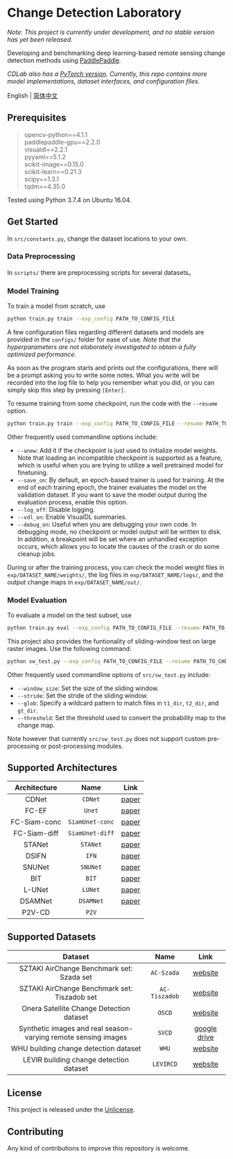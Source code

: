 # Change Detection Laboratory

*Note: This project is currently under development, and no stable version has yet been released.*

Developing and benchmarking deep learning-based remote sensing change detection methods using [PaddlePaddle](https://www.paddlepaddle.org.cn/).

*CDLab also has a [PyTorch version](https://github.com/Bobholamovic/CDLab). Currently, this repo contains more model implementations, dataset interfaces, and configuration files.*

English | [简体中文](README_zh-CN.md)

## Prerequisites

> opencv-python==4.1.1  
  paddlepaddle-gpu==2.2.0  
  visualdl==2.2.1  
  pyyaml==5.1.2  
  scikit-image==0.15.0  
  scikit-learn==0.21.3  
  scipy==1.3.1  
  tqdm==4.35.0

Tested using Python 3.7.4 on Ubuntu 16.04.

## Get Started

In `src/constants.py`, change the dataset locations to your own.

### Data Preprocessing

In `scripts/` there are preprocessing scripts for several datasets。

### Model Training

To train a model from scratch, use

```bash
python train.py train --exp_config PATH_TO_CONFIG_FILE
```

A few configuration files regarding different datasets and models are provided in the `configs/` folder for ease of use. *Note that the hyperparameters are not elaborately investigated to obtain a fully optimized performance.*

As soon as the program starts and prints out the configurations, there will be a prompt asking you to write some notes. What you write will be recorded into the log file to help you remember what you did, or you can simply skip this step by pressing `[Enter]`.

To resume training from some checkpoint, run the code with the `--resume` option.

```bash
python train.py train --exp_config PATH_TO_CONFIG_FILE --resume PATH_TO_CHECKPOINT
```

Other frequently used commandline options include:

- `--anew`: Add it if the checkpoint is just used to initialize model weights. Note that loading an incompatible checkpoint is supported as a feature, which is useful when you are trying to utilize a well pretrained model for finetuning.
- `--save_on`: By default, an epoch-based trainer is used for training. At the end of each training epoch, the trainer evaluates the model on the validation dataset. If you want to save the model output during the evaluation process, enable this option.
- `--log_off`: Disable logging.
- `--vdl_on`: Enable VisualDL summaries.
- `--debug_on`: Useful when you are debugging your own code. In debugging mode, no checkpoint or model output will be written to disk. In addition, a breakpoint will be set where an unhandled exception occurs, which allows you to locate the causes of the crash or do some cleanup jobs.

During or after the training process, you can check the model weight files in `exp/DATASET_NAME/weights/`, the log files in `exp/DATASET_NAME/logs/`, and the output change maps in `exp/DATASET_NAME/out/`.

### Model Evaluation

To evaluate a model on the test subset, use

```bash
python train.py eval --exp_config PATH_TO_CONFIG_FILE --resume PATH_TO_CHECKPOINT --save_on --subset test
```

This project also provides the funtionality of sliding-window test on large raster images. Use the following command:

```bash
python sw_test.py --exp_config PATH_TO_CONFIG_FILE --resume PATH_TO_CHECKPOINT --ckp_path PATH_TO_CHECKPOINT --t1_dir PATH_TO_T1_DIR --t2_dir PATH_TO_T2_DIR --gt_dir PATH_TO_GT_DIR
```

Other frequently used commandline options of `src/sw_test.py` include:
- `--window_size`: Set the size of the sliding window.
- `--stride`: Set the stride of the sliding window.
- `--glob`: Specify a wildcard pattern to match files in `t1_dir`, `t2_dir`, and `gt_dir`.
- `--threshold`: Set the threshold used to convert the probability map to the change map.

Note however that currently `src/sw_test.py` does not support custom pre-processing or post-processing modules.

## Supported Architectures

Architecture | Name | Link
:-:|:-:|:-:
CDNet | `CDNet` | [paper](https://doi.org/10.1007/s10514-018-9734-5)
FC-EF | `Unet` | [paper](https://ieeexplore.ieee.org/abstract/document/8451652)
FC-Siam-conc | `SiamUnet-conc` | [paper](https://ieeexplore.ieee.org/abstract/document/8451652)
FC-Siam-diff | `SiamUnet-diff` | [paper](https://ieeexplore.ieee.org/abstract/document/8451652)
STANet | `STANet` | [paper](https://www.mdpi.com/2072-4292/12/10/1662)
DSIFN | `IFN` | [paper](https://www.sciencedirect.com/science/article/pii/S0924271620301532)
SNUNet | `SNUNet` | [paper](https://ieeexplore.ieee.org/document/9355573)
BIT | `BIT` | [paper](https://ieeexplore.ieee.org/document/9491802)
L-UNet | `LUNet` | [paper](https://ieeexplore.ieee.org/document/9352207)
DSAMNet | `DSAMNet` | [paper](https://ieeexplore.ieee.org/document/9467555)
P2V-CD | `P2V` | 

## Supported Datasets

Dataset | Name | Link
:-:|:-:|:-:
SZTAKI AirChange Benchmark set: Szada set | `AC-Szada` | [website](http://web.eee.sztaki.hu/remotesensing/airchange_benchmark.html)
SZTAKI AirChange Benchmark set: Tiszadob set | `AC-Tiszadob` | [website](http://web.eee.sztaki.hu/remotesensing/airchange_benchmark.html)
Onera Satellite Change Detection dataset | `OSCD` | [website](https://rcdaudt.github.io/oscd/)
Synthetic images and real season-varying remote sensing images | `SVCD` | [google drive](https://drive.google.com/file/d/1GX656JqqOyBi_Ef0w65kDGVto-nHrNs9)
WHU building change detection dataset | `WHU` | [website](http://study.rsgis.whu.edu.cn/pages/download/building_dataset.html)
LEVIR building change detection dataset | `LEVIRCD` | [website](https://justchenhao.github.io/LEVIR/)

## License

This project is released under the [Unlicense](/LICENSE).

## Contributing

Any kind of contributions to improve this repository is welcome.
